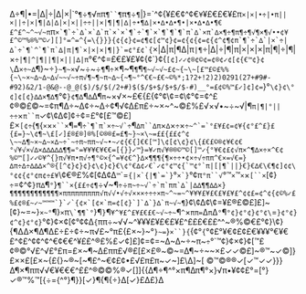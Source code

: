 ∆÷¶|•=|∆|÷|∆|×|\`°`¶`÷`¶`√`π`π`¶``¶`π`¶`÷`¶`|}=\`^¢{¥£€¢^¢€`¥`¥£€£€¥£π`×|×|•÷|•π||×||÷|×|¶|∆|∆|×|×||÷÷||×|¶|¶|∆|÷•¶∆|×•∆•∆•¶•|×•∆•∆•¶€£^£^~^~√~π`π``×`¶`÷`∆`×`∆`π`×`×`¶`÷`¶`×`¶`¶`¶`π`∆`×π`∆×¶÷¶π¶÷¶√¶×¶√••¢¥£^©™%®%™©✓][]°=^=^{=\{}}}{¢{¢}¢=¢¶¢[¢™¢}¢=¢{¢{¢=¢{¢^¢¶¢π`¶`÷`∆`|×`÷|∆`÷`¶`^`¶`π`∆|π|¶`×|×|×|¶|}`=¢°£¢`{``×|∆|π|¶∆|π`|¶`÷|∆|÷|¶|π|×|×|×|π|¶|÷|¶|×`÷|¶|^|¶||¶|×|||∆|π`°€^¢=£€£¥£¥¢{¢\`}¢{`[¢]✓✓¢®¢©¢=¢®¢✓¢[¢{€™¢}¢\`∆`×÷~∆`¶}~÷`}~¶~×`√~÷~÷`¶`¶`÷`×¶~¶`¶`¶`¶~√~√~£¢~{~\~[£™£©£%%{~\~×~∆~∆~∆√~~√~÷π√¶~¶~π~∆~{~¶~°^€€~£€~©%*;1?2+!2)2)0291(27+#9#-#92)&2/1-@&@--@_@($)/$/$(/2+#)$($/$+$/$+$/$-#)__°=£¢©%™£✓]¢]¢=`}°`\¢}¢\°¢]¢[¢}∆∆×¶∆¶`°¢`}¢¶∆`¶`∆`∆¶`π`~×√×~£€{£{¢°¢\¢=¢\¢°¢=¢^£¢®©£©~=¢π¶∆÷~∆¢÷~∆÷¢¶√¢∆£π£÷~×~^~©£%£√×√•~÷~√|¶`π|¶|°||÷÷`×`π``π`✓¢\¢∆¢]¢÷¢=£°¢[£™©£]£×`[¢÷`{`¶`{`×`×`×``×`¶`=`¶``÷`¶`π`×÷~√`÷``¶`∆π``∆π`×`∆`×`÷`×``÷~^`=`°£¥£¢=¢¥{¢°£^£}£{£=}~\¢¶~\£[✓]£®£®]®%[©®®£=£¶~}~×\~=££{££¢^¢\~~∆¶~×~∆~×∆~÷`~÷π~ππ~√~•~✓¢{€{]€€[™]\¢[¢\¢}¢\{£€£©®¢¥€¢€°√¥√×√∆×∆∆∆∆∆¶¶=°=¥¥¥€¥€€=[{}}✓™}=¥✓π√¥®®©™©[]™✓{°¥€¢£¢√π×^¶∆×÷×^€¢%©™[]✓✓©¥^{}π√¥π•π√÷¶°©×{^=¥¢€^}∆×¶¶¶{¶×÷÷•¢×÷√÷ππ^€×=√€=}∆π÷∆÷∆∆∆×^®{[^¢}¢}¢}¢\¢}¢}€\¢°€∆¢✓€`✓¢°¢™¢{`™¢°`π|[|¶`||}€}€∆€\€¶¢]¢¢\°¢¢{¢°¢π¢÷£¥``\¢€®£%¢[¢∆¢∆`™`\`=``{|×`{|¶`=`}``°``×`}``°¢π`°π``√`°™`×`™`×`×`[``×`[¢}`÷`=¢^¢`}`π`∆`¶`°`}`¶``×{££÷¢¶`÷√~¶`÷`÷``π~÷~√`÷`π`ππ`∆`|∆∆¶¶∆∆×}¶¶¶¶¶¶¶¶¶¶¶¶×πππππππππ√π√√•√÷√×××÷÷÷×π~^~=~^¥¥¥£¥£€£¥£¥£^¢¢£=¢^¢{¢©%✓£%£¢®£~✓~™™™`}`✓`{¢×`[¢×`π=¢[¢}`]`∆`}∆`π~√~¶``}¢\¢∆¢\¢=¥£®£©£]£]~[¢}~=~}`×~°`¶}`×`π``\`¶¶`°``}¶`}`¶`¥^¥£^£¥£€£€~√~÷~`¶`^`×`ππ=`∆`π`∆`°`¶`°¢}¢°¢}¢°¢\`=`}¢°¢}¢^¢}¢°¢}`°¢}¢×¢[¢°¢¢∆`{`ππ÷~√√~^¥¥¥£¥£€£¥£^£££€££^^~®%©€£°¢}\¢}{¶∆∆×¶∆¶∆£÷£÷¢÷~π√£~°π£{£×~}~°`}~=`}`×``}{`{¢°`{`°¢£°¥€¢£¢£€¥¥¥°€¥€£^¢£^¢¢^¢^€¢€€^¥££^®£%£✓¢]£]¢=¢=~∆~∆~÷~π~`÷`°`™¢}¢×¢}¢[™£¢®©°√£^√£°£π=£×~¶~∆£ππ£√®£[£×£®~©~=∆¶~÷~~×£✓✓©£]~®™~✓©]}£××£[£×~{£{}~®~[~¶£^~€¢£¢•£√£π£π~✓~]£\∆]~[ ©™©®®✓[✓™✓✓}}}∆¶×¶ππ√√€¥€€€^££^®©©%®✓[]]\{{∆¶÷¶^°×π¶∆π¶°×}√π•¥¢¢£°=[°}✓®™%™[{÷={^°}¶}}[✓}¶{¶{÷}∆[✓}£∆£}∆